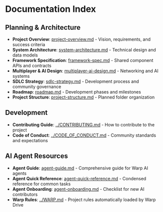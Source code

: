 # Documentation Index

## Planning & Architecture
- **Project Overview**: [project-overview.md](project-overview.md) - Vision, requirements, and success criteria
- **System Architecture**: [system-architecture.md](system-architecture.md) - Technical design and data models
- **Framework Specification**: [framework-spec.md](framework-spec.md) - Shared component APIs and contracts
- **Multiplayer & AI Design**: [multiplayer-ai-design.md](multiplayer-ai-design.md) - Networking and AI systems
- **SDLC Strategy**: [sdlc-strategy.md](sdlc-strategy.md) - Development process and community governance
- **Roadmap**: [roadmap.md](roadmap.md) - Development phases and milestones
- **Project Structure**: [project-structure.md](project-structure.md) - Planned folder organization

## Development
- **Contributing Guide**: [../CONTRIBUTING.md](../CONTRIBUTING.md) - How to contribute to the project
- **Code of Conduct**: [../CODE_OF_CONDUCT.md](../CODE_OF_CONDUCT.md) - Community standards and expectations

## AI Agent Resources
- **Agent Guide**: [agent-guide.md](agent-guide.md) - Comprehensive guide for Warp AI agents
- **Agent Quick Reference**: [agent-quick-reference.md](agent-quick-reference.md) - Condensed reference for common tasks
- **Agent Onboarding**: [agent-onboarding.md](agent-onboarding.md) - Checklist for new AI contributors
- **Warp Rules**: [../WARP.md](../WARP.md) - Project rules automatically loaded by Warp Drive
